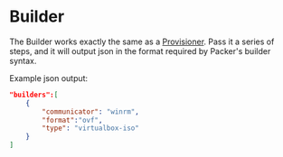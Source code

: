 # Builder

The Builder works exactly the same as a [Provisioner](https://github.com/steviecoaster/Packer/blob/master/docs/Provisioner.md). Pass it a series of steps, and it will output json in the format required by Packer's builder syntax.

Example json output:

```json
"builders":[
    {
        "communicator": "winrm",
        "format":"ovf",
        "type": "virtualbox-iso"
    }
]
```